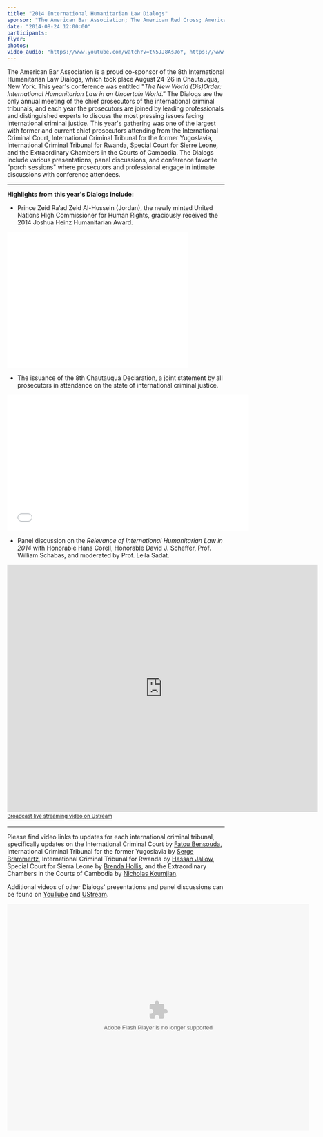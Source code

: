 ```yaml
---
title: "2014 International Humanitarian Law Dialogs"
sponsor: "The American Bar Association; The American Red Cross; American Society of International Law; Case Western Reserve University School of Law; The Chautauqua Institution; Impunity Watch; intlawgrrl;International Bar Association; NYU Center for Global Affairs; The Planethood Foundation; The Robert H. Jackson Center; Syracuse University College of Law; Whitney R. Harris World Law Institute at Washington University School of Law; in association with the United States Holocaust Memorial Museum"
date: "2014-08-24 12:00:00"
participants:
flyer:
photos:
video_audio: "https://www.youtube.com/watch?v=tN5JJ8AsJoY, https://www.youtube.com/watch?v=OLxs2SIie2w&feature=relmfu, http://www.youtube.com/watch?v=5Qj1Hr04NN4&feature=relmfu"
---
```



The American Bar Association is a proud co-sponsor of the 8th International Humanitarian Law Dialogs, which took place August 24-26 in Chautauqua, New York. This year's conference was entitled "*The New World (Dis)Order: International Humanitarian Law in an Uncertain World*.”
The Dialogs are the only annual meeting of the chief prosecutors of the international criminal tribunals, and each year the prosecutors are joined by leading professionals and distinguished experts to discuss the most pressing issues facing international criminal justice. This year's gathering was one of the largest with
former and current chief prosecutors attending from the International Criminal Court, International Criminal Tribunal for the former Yugoslavia, International Criminal Tribunal for Rwanda, Special Court for Sierre Leone, and the Extraordinary Chambers in the Courts of Cambodia. The Dialogs include various presentations, panel discussions,
and conference favorite "porch sessions" where prosecutors and professional engage in intimate discussions with conference attendees.


---


**Highlights from this year's Dialogs include:**


- Prince Zeid Ra’ad Zeid Al-Hussein (Jordan), the newly minted United Nations High Commissioner for Human Rights, graciously received the 2014 Joshua Heinz Humanitarian Award.

<iframe width="420" height="315" src="//www.youtube.com/embed/ROjfkF1mCyQ" frameborder="0" allowfullscreen></iframe>



- The issuance of the 8th Chautauqua Declaration, a joint statement by all prosecutors in attendance on the state of international criminal justice. 

<iframe width="560" height="315" src="//www.youtube.com/embed/7NAqqJ379tM" frameborder="0" allowfullscreen></iframe>



- Panel discussion on the *Relevance of International Humanitarian Law in 2014* with Honorable Hans Corell, Honorable David J. Scheffer, Prof. William Schabas, and moderated by Prof. Leila Sadat.

<iframe width="720" height="572" src="http://www.ustream.tv/embed/recorded/51848590?v=3&amp;wmode=direct" scrolling="no" frameborder="0" style="border: 0px none transparent;">    </iframe><br /><a href="http://www.ustream.tv" style="font-size: 12px; line-height: 20px; font-weight: normal; text-align: left;" target="_blank">Broadcast live streaming video on Ustream</a>

---

Please find video links to updates for each international criminal tribunal, specifically updates on the International Criminal Court by [Fatou Bensouda](https://www.youtube.com/watch?v=FDH2dNJ7t3c), International Criminal Tribunal for the former Yugoslavia by [Serge Brammertz](https://www.youtube.com/watch?v=QgSK9VMQdQQ), International Criminal Tribunal for Rwanda by [Hassan Jallow](https://www.youtube.com/watch?v=ee5wZ3wC2oU),
Special Court for Sierra Leone by [Brenda Hollis](https://www.youtube.com/watch?v=XNTiWx77Gro), and the Extraordinary Chambers in the Courts of Cambodia by [Nicholas Koumjian](https://www.youtube.com/watch?v=1nMJWNsMy3s).


Additional videos of other Dialogs' presentations and panel discussions can be found on [YouTube](https://www.youtube.com/user/RobertHJacksonCenter/search?query=8th+IHLD) and [UStream](https://www.youtube.com/user/RobertHJacksonCenter/search?query=8th+IHLD). 


<object width="700" height="525"> <param name="flashvars" value="offsite=true&lang=en-us&page_show_url=%2Fphotos%2F126209453%40N05%2Fsets%2F72157647510930311%2Fshow%2F&page_show_back_url=%2Fphotos%2F126209453%40N05%2Fsets%2F72157647510930311%2F&set_id=72157647510930311&jump_to="></param> <param name="movie" value="https://www.flickr.com/apps/slideshow/show.swf?v=1811922554"></param> <param name="allowFullScreen" value="true"></param><embed type="application/x-shockwave-flash" src="https://www.flickr.com/apps/slideshow/show.swf?v=1811922554" allowFullScreen="true" flashvars="offsite=true&lang=en-us&page_show_url=%2Fphotos%2F126209453%40N05%2Fsets%2F72157647510930311%2Fshow%2F&page_show_back_url=%2Fphotos%2F126209453%40N05%2Fsets%2F72157647510930311%2F&set_id=72157647510930311&jump_to=" width="700" height="525"></embed></object>



